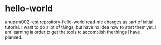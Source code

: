 # hello-world
anupam002-test repository-hello-world
read-me changes as part of initial tutorial. 
I want to do a lot of things, but have no idea how to start them yet. I am learning in order to get the tools to accomplish the things I have planned.
